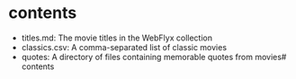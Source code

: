 # contents

- titles.md: The movie titles in the WebFlyx collection
- classics.csv: A comma-separated list of classic movies
- quotes: A directory of files containing memorable quotes from movies# contents 
